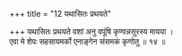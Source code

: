 +++
title = "12 यथासितः प्रथयते"

+++
यथासितः प्रथयते वशां अनु वपूंषि कृण्वन्नसुरस्य मायया ।  
एवा मे शेपः सहसायमर्को एनाङ्गेन संसमकं कृणोतु ॥ १४ ॥